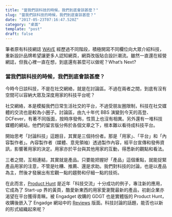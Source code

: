 ```yaml
---
title: "當我們談科技的時候，我們到底會談甚麼？"
slug: "當我們談科技的時候，我們到底會談甚麼？"
date: "2017-05-23T07:16:47.520Z"
category: "桌面"
template: "post"
draft: false
---
```


筆者原有科技網誌 [WAVE](https://www.thewave.hk/) 經歷過不同階段，積極開寫不同欄位向大眾介紹科技，重新設計品牌希望讓更多人認知網頁，網頁改版貼合設計潮流。雖然一直還在經營網誌，但我心裡一直在想，到底還有甚麼可以做呢？What’s Next?

### 當我們談科技的時候，我們到底會談甚麼？

今時今日談科技，不是在社交網絡，就是在討論區。不過在兩者之間，到底有沒有空間可以容納大眾及深度用家的科技平台呢？

社交網絡，本是模擬我們日常生活社交的平台，不過受朋友圈限制，科技在社交媒體的交流也是較為小圈子。討論區，由九十年代 BBS 演變到今天的高登、DCFever，有著不同版面，按時序發佈，性質上也沒有相異。另外還有一堆科技媒體的網站，他們的留言版分佈於各個文章之下，根本難以看待成科技平台。

開始思考「討論科技」這題目，其實是三個持份者。那是「用家」、「平台」和「內容製作者」。內容製作者（媒體、意見領袖）透過製作內容，經平台宣傳和發佈資訊，影響著用家的決定。用家亦於平台與其他用家的互動，得悉新的觀點和看法。

三者之間，互相連結，其實就是產品。只要能把握好「產品」這個重點，就能捉緊產品用家的注意，不管是吐糟、推薦、還是求助。我們對科技的討論，也是以產品為主，然後才發展出有宏觀一點的趨勢和仔細一點的技術。

在此而言，[Product Hunt](https://www.producthunt.com) 是近年「科技交流」十分成功的例子，專注新的應用，它成為了 Start-up 界的黃頁，酷愛新東西的用家愛瀏覽最新的產品，初創企業亦渴望在平台獲得青睞。被 Engadget 收購的 GDGT 也是實體版的 Product Hunt，收購後嵌入了 Engadge 網站中的 [Reviews](https://www.engadget.com/reviews/all/) 版面。科技討論的話題，能否也以新的形式組織起來呢？
